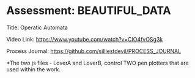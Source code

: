 #  Assessment: BEAUTIFUL_DATA
Title: Operatic Automata

Video Link: https://www.youtube.com/watch?v=CIO4fvOSg3k

Process Journal: https://github.com/silliestdevil/PROCESS_JOURNAL

*The two js files - LoverA and LoverB, control TWO pen plotters that are used within the work. 
 
